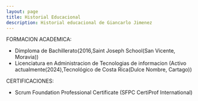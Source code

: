 ```yaml
---
layout: page
title: Historial Educacional
description: Historial educacional de Giancarlo Jimenez
---
```


FORMACION ACADEMICA:

- Dimploma de Bachillerato(2016,Saint Joseph School(San Vicente, Moravia))
- Licenciatura en Administracion de Tecnologias de informacion (Activo actualmente(2024),Tecnológico de Costa Rica(Dulce Nombre, Cartago))

CERTIFICACIONES:

- Scrum Foundation Professional Certificate (SFPC
CertiProf International)

  

